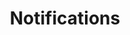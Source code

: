 ---
layout: default
title: Notifications
description: Tuning & Thresholds
parent: Manage Observability
grand_parent: Monitor Data
nav_order: 343
---